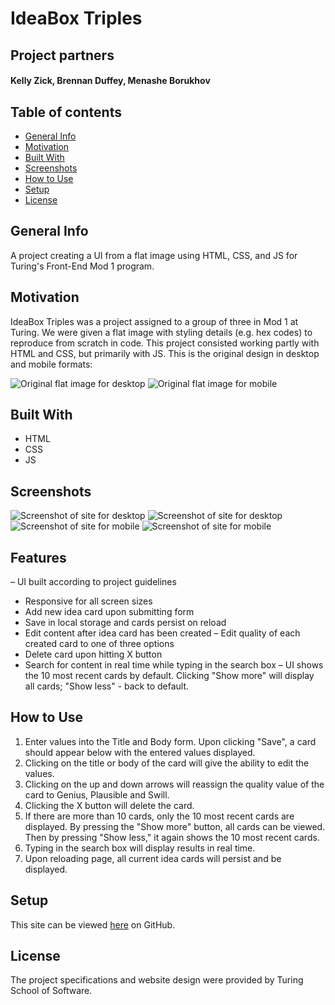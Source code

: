 # IdeaBox Triples

## Project partners

#### Kelly Zick, Brennan Duffey, Menashe Borukhov

## Table of contents
* [General Info](#General-Info)
* [Motivation](#Motivation)
* [Built With](#Built-With) 
* [Screenshots](#Screenshots)
* [How to Use](#How-to-Use)
* [Setup](#Setup)
* [License](#License)

## General Info

A project creating a UI from a flat image using HTML, CSS, and JS for Turing's Front-End Mod 1 program.

## Motivation

IdeaBox Triples was a project assigned to a group of three in Mod 1 at Turing.  We were given a flat image with styling details (e.g. hex codes) to reproduce from scratch in code.  This project consisted working partly with HTML and CSS, but primarily with JS.  This is the original design in desktop and mobile formats:

<img src="https://github.com/BrennanDuffey/ideaBox/blob/master/images/original1.jpg" alt="Original flat image for desktop">

<img src="https://github.com/BrennanDuffey/ideaBox/blob/master/images/original2.jpg" alt="Original flat image for mobile">


## Built With

- HTML
- CSS
- JS


## Screenshots
<img src="https://github.com/BrennanDuffey/ideaBox/blob/master/images/desktop1.png" alt="Screenshot of site for desktop">
<img src="https://github.com/BrennanDuffey/ideaBox/blob/master/images/desktop2.png" alt="Screenshot of site for desktop">
<img src="https://github.com/BrennanDuffey/ideaBox/blob/master/images/mobile1.png" alt="Screenshot of site for mobile">
<img src="https://github.com/BrennanDuffey/ideaBox/blob/master/images/mobile2.png" alt="Screenshot of site for mobile">

## Features

– UI built according to project guidelines
- Responsive for all screen sizes
- Add new idea card upon submitting form
- Save in local storage and cards persist on reload 
- Edit content after idea card has been created
– Edit quality of each created card to one of three options
- Delete card upon hitting X button
- Search for content in real time while typing in the search box
– UI shows the 10 most recent cards by default. Clicking "Show more" will display all cards; "Show less" - back to default.

## How to Use

1) Enter values into the Title and Body form. Upon clicking "Save", a card should appear below with the entered values displayed.
2) Clicking on the title or body of the card will give the ability to edit the values.
3) Clicking on the up and down arrows will reassign the quality value of the card to Genius, Plausible and Swill.
4) Clicking the X button will delete the card.
5) If there are more than 10 cards, only the 10 most recent cards are displayed. By pressing the "Show more" button, all cards can be viewed. Then by pressing "Show less," it again shows the 10 most recent cards.
6) Typing in the search box will display results in real time.
7) Upon reloading page, all current idea cards will persist and be displayed.


## Setup

This site can be viewed <a href="xxxxxxx">here</a> on GitHub.

## License

The project specifications and website design were provided by Turing School of Software.
